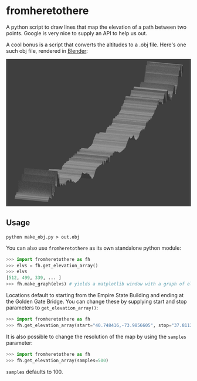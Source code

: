 # fromheretothere

A python script to draw lines that map the elevation of a path between two points. Google is very nice to supply an API to help us out.

A cool bonus is a script that converts the altitudes to a .obj file. Here's one such obj file, rendered in [Blender](https://blender.org):

![](/example.png)

## Usage

```
python make_obj.py > out.obj
```

You can also use `fromheretothere` as its own standalone python module:

```python
>>> import fromheretothere as fh
>>> elvs = fh.get_elevation_array()
>>> elvs
[512, 499, 339, ... ]
>>> fh.make_graph(elvs) # yields a matplotlib window with a graph of elevation
```

Locations default to starting from the Empire State Building and ending at the Golden Gate Bridge. You can change these by supplying start and stop parameters to `get_elevation_array()`:

```python
>>> import fromheretothere as fh
>>> fh.get_elevation_array(start="40.748416,-73.9856605", stop="37.8113798,-122.4773046")
```

It is also possible to change the resolution of the map by using the `samples` parameter:

```python
>>> import fromheretothere as fh
>>> fh.get_elevation_array(samples=500)
```

`samples` defaults to 100.
